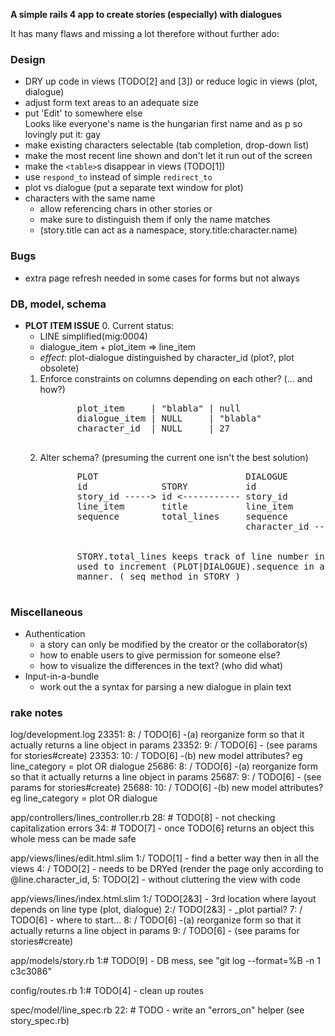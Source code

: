 __A simple rails 4 app to create stories (especially) with dialogues__

It has many flaws and missing a lot therefore without further ado:

### Design
* DRY up code in views (TODO[2] and [3]) or reduce logic in views (plot, dialogue)
* adjust form text areas to an adequate size
* put 'Edit' to somewhere else  
  Looks like everyone's name is the hungarian first name and as p so lovingly
  put it: gay
* make existing characters selectable
  (tab completion, drop-down list)
* make the most recent line shown and don't let it run out of the screen
* make the `<table>`s disappear in views (TODO[1])
* use `respond_to` instead of simple `redirect_to`
* plot vs dialogue (put a separate text window for plot)
* characters with the same name
  - allow referencing chars in other stories or
  - make sure to distinguish them if only the name matches
  - (story.title can act as a namespace, story.title:character.name)

### Bugs
* extra page refresh needed in some cases for forms but not always

### DB, model, schema
* __PLOT ITEM ISSUE__
  0. Current status:
    - LINE simplified(mig:0004)
    - dialogue_item + plot_item => line_item
    - *effect*: plot-dialogue distinguished by character_id (plot?, plot obsolete)
  1. Enforce constraints on columns depending on each other? (... and how?)  
        <pre>
            plot_item     | "blabla" | null
            dialogue_item | NULL     | "blabla"
            character_id  | NULL     | 27
        </pre>
  2. Alter schema? (presuming the current one isn't the best solution)
        <pre>
            PLOT                            DIALOGUE
            id              STORY           id
            story_id -----> id <----------- story_id
            line_item       title           line_item
            sequence        total_lines     sequence          CHARACTER
                                            character_id ---> id
                                                              name

            STORY.total_lines keeps track of line number in a story and
            used to increment (PLOT|DIALOGUE).sequence in a consistent
            manner. ( seq method in STORY )
        </pre>

### Miscellaneous
* Authentication
  - a story can only be modified by the creator or the collaborator(s)
  - how to enable users to give permission for someone else?
  - how to visualize the differences in the text? (who did what)
* Input-in-a-bundle
  - work out the a syntax for parsing a new dialogue in plain text

### rake notes
log/development.log
23351:     8:   / TODO[6] -(a) reorganize form so that it actually returns a line object in params
23352:     9:   / TODO[6] -    (see params for stories#create)
23353:    10:   / TODO[6] -(b) new model attributes? eg line_category = plot OR dialogue
25686:     8:   / TODO[6] -(a) reorganize form so that it actually returns a line object in params
25687:     9:   / TODO[6] -    (see params for stories#create)
25688:    10:   / TODO[6] -(b) new model attributes? eg line_category = plot OR dialogue

app/controllers/lines_controller.rb
28:    # TODO[8] - not checking capitalization errors
34:    # TODO[7] - once TODO[6] returns an object this whole mess can be made safe

app/views/lines/edit.html.slim
1:/ TODO[1] - find a better way then <table> in all the views
4:    / TODO[2] - needs to be DRYed (render the page only according to @line.character_id,
5:      TODO[2] -   without cluttering the view with code

app/views/lines/index.html.slim
1:/ TODO[2&3] - 3rd location where layout depends on line type (plot, dialogue)
2:/ TODO[2&3] - _plot partial?
7:  / TODO[6] - where to start...
8:  / TODO[6] -(a) reorganize form so that it actually returns a line object in params
9:  / TODO[6] -    (see params for stories#create)

app/models/story.rb
1:# TODO[9] - DB mess, see "git log --format=%B -n 1 c3c3086"

config/routes.rb
1:# TODO[4] - clean up routes

spec/model/line_spec.rb
22:  # TODO - write an "errors_on" helper (see story_spec.rb)
